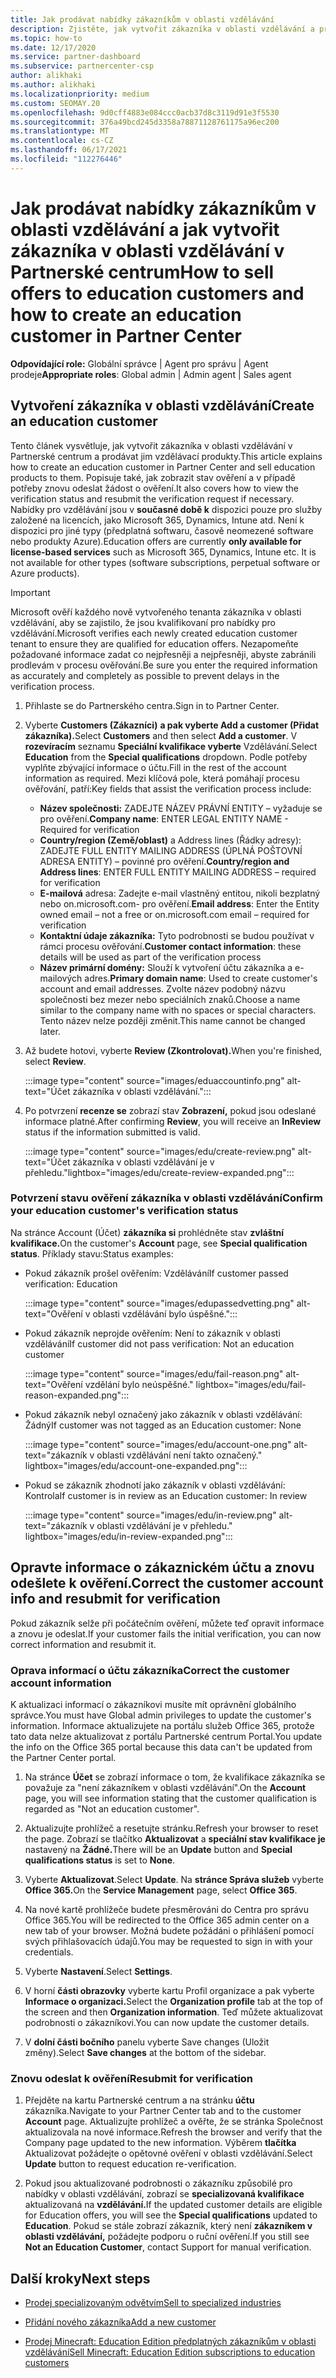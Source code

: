 ```yaml
---
title: Jak prodávat nabídky zákazníkům v oblasti vzdělávání
description: Zjistěte, jak vytvořit zákazníka v oblasti vzdělávání a prodávat jim nabídky v Partnerské centrum. Zahrnuje potvrzení stavu ověření pro vašeho zákazníka v oblasti vzdělávání.
ms.topic: how-to
ms.date: 12/17/2020
ms.service: partner-dashboard
ms.subservice: partnercenter-csp
author: alikhaki
ms.author: alikhaki
ms.localizationpriority: medium
ms.custom: SEOMAY.20
ms.openlocfilehash: 9d0cff4883e084ccc0acb37d8c3119d91e3f5530
ms.sourcegitcommit: 376a49bcd245d3358a78871128761175a96ec200
ms.translationtype: MT
ms.contentlocale: cs-CZ
ms.lasthandoff: 06/17/2021
ms.locfileid: "112276446"
---
```

# <a name="how-to-sell-offers-to-education-customers-and-how-to-create-an-education-customer-in-partner-center"></a><span data-ttu-id="e3769-104">Jak prodávat nabídky zákazníkům v oblasti vzdělávání a jak vytvořit zákazníka v oblasti vzdělávání v Partnerské centrum</span><span class="sxs-lookup"><span data-stu-id="e3769-104">How to sell offers to education customers and how to create an education customer in Partner Center</span></span>

<span data-ttu-id="e3769-105">**Odpovídající role:** Globální správce | Agent pro správu | Agent prodeje</span><span class="sxs-lookup"><span data-stu-id="e3769-105">**Appropriate roles**: Global admin | Admin agent | Sales agent</span></span>

## <a name="create-an-education-customer"></a><span data-ttu-id="e3769-106">Vytvoření zákazníka v oblasti vzdělávání</span><span class="sxs-lookup"><span data-stu-id="e3769-106">Create an education customer</span></span>

<span data-ttu-id="e3769-107">Tento článek vysvětluje, jak vytvořit zákazníka v oblasti vzdělávání v Partnerské centrum a prodávat jim vzdělávací produkty.</span><span class="sxs-lookup"><span data-stu-id="e3769-107">This article explains how to create an education customer in Partner Center and sell education products to them.</span></span> <span data-ttu-id="e3769-108">Popisuje také, jak zobrazit stav ověření a v případě potřeby znovu odeslat žádost o ověření.</span><span class="sxs-lookup"><span data-stu-id="e3769-108">It also covers how to view the verification status and resubmit the verification request if necessary.</span></span> <span data-ttu-id="e3769-109">Nabídky pro vzdělávání jsou v **současné době k** dispozici pouze pro služby založené na licencích, jako Microsoft 365, Dynamics, Intune atd. Není k dispozici pro jiné typy (předplatná softwaru, časově neomezené software nebo produkty Azure).</span><span class="sxs-lookup"><span data-stu-id="e3769-109">Education offers are currently **only available for license-based services** such as Microsoft 365, Dynamics, Intune etc. It is not available for other types (software subscriptions, perpetual software or Azure products).</span></span>

> [!IMPORTANT]
> <span data-ttu-id="e3769-110">Microsoft ověří každého nově vytvořeného tenanta zákazníka v oblasti vzdělávání, aby se zajistilo, že jsou kvalifikovaní pro nabídky pro vzdělávání.</span><span class="sxs-lookup"><span data-stu-id="e3769-110">Microsoft verifies each newly created education customer tenant to ensure they are qualified for education offers.</span></span>  <span data-ttu-id="e3769-111">Nezapomeňte požadované informace zadat co nejpřesněji a nejpřesněji, abyste zabránili prodlevám v procesu ověřování.</span><span class="sxs-lookup"><span data-stu-id="e3769-111">Be sure you enter the required information as accurately and completely as possible to prevent delays in the verification process.</span></span>

1. <span data-ttu-id="e3769-112">Přihlaste se do Partnerského centra.</span><span class="sxs-lookup"><span data-stu-id="e3769-112">Sign in to Partner Center.</span></span>

2. <span data-ttu-id="e3769-113">Vyberte **Customers (Zákazníci)** **a pak vyberte Add a customer (Přidat zákazníka).**</span><span class="sxs-lookup"><span data-stu-id="e3769-113">Select **Customers** and then select **Add a customer**.</span></span> <span data-ttu-id="e3769-114">V **rozevíracím** seznamu **Speciální kvalifikace vyberte** Vzdělávání.</span><span class="sxs-lookup"><span data-stu-id="e3769-114">Select **Education** from the **Special qualifications** dropdown.</span></span>  <span data-ttu-id="e3769-115">Podle potřeby vyplňte zbývající informace o účtu.</span><span class="sxs-lookup"><span data-stu-id="e3769-115">Fill in the rest of the account information as required.</span></span>  <span data-ttu-id="e3769-116">Mezi klíčová pole, která pomáhají procesu ověřování, patří:</span><span class="sxs-lookup"><span data-stu-id="e3769-116">Key fields that assist the verification process include:</span></span>

   - <span data-ttu-id="e3769-117">**Název společnosti:** ZADEJTE NÁZEV PRÁVNÍ ENTITY – vyžaduje se pro ověření.</span><span class="sxs-lookup"><span data-stu-id="e3769-117">**Company name**: ENTER LEGAL ENTITY NAME - Required for verification</span></span>
   - <span data-ttu-id="e3769-118">**Country/region (Země/oblast)** a Address lines (Řádky adresy): ZADEJTE FULL ENTITY MAILING ADDRESS (ÚPLNÁ POŠTOVNÍ ADRESA ENTITY) – povinné pro ověření.</span><span class="sxs-lookup"><span data-stu-id="e3769-118">**Country/region and Address lines**: ENTER FULL ENTITY MAILING ADDRESS – required for verification</span></span>
   - <span data-ttu-id="e3769-119">**E-mailová** adresa: Zadejte e-mail vlastněný entitou, nikoli bezplatný nebo on.microsoft.com- pro ověření.</span><span class="sxs-lookup"><span data-stu-id="e3769-119">**Email address**:  Enter the Entity owned email – not a free or on.microsoft.com email – required for verification</span></span>
   - <span data-ttu-id="e3769-120">**Kontaktní údaje zákazníka:** Tyto podrobnosti se budou používat v rámci procesu ověřování.</span><span class="sxs-lookup"><span data-stu-id="e3769-120">**Customer contact information**: these details will be used as part of the verification process</span></span>
   - <span data-ttu-id="e3769-121">**Název primární domény:** Slouží k vytvoření účtu zákazníka a e-mailových adres.</span><span class="sxs-lookup"><span data-stu-id="e3769-121">**Primary domain name**:  Used to create customer's account and email addresses.</span></span>  <span data-ttu-id="e3769-122">Zvolte název podobný názvu společnosti bez mezer nebo speciálních znaků.</span><span class="sxs-lookup"><span data-stu-id="e3769-122">Choose a name similar to the company name with no spaces or special characters.</span></span>  <span data-ttu-id="e3769-123">Tento název nelze později změnit.</span><span class="sxs-lookup"><span data-stu-id="e3769-123">This name cannot be changed later.</span></span>

3. <span data-ttu-id="e3769-124">Až budete hotovi, vyberte **Review (Zkontrolovat).**</span><span class="sxs-lookup"><span data-stu-id="e3769-124">When you're finished, select **Review**.</span></span>

   :::image type="content" source="images/eduaccountinfo.png" alt-text="Účet zákazníka v oblasti vzdělávání.":::

4. <span data-ttu-id="e3769-126">Po potvrzení **recenze se** zobrazí stav **Zobrazení,** pokud jsou odeslané informace platné.</span><span class="sxs-lookup"><span data-stu-id="e3769-126">After confirming **Review**, you will receive an **InReview** status if the information submitted is valid.</span></span> 

    :::image type="content" source="images/edu/create-review.png" alt-text="Účet zákazníka v oblasti vzdělávání je v přehledu."lightbox="images/edu/create-review-expanded.png":::

### <a name="confirm-your-education-customers-verification-status"></a><span data-ttu-id="e3769-128">Potvrzení stavu ověření zákazníka v oblasti vzdělávání</span><span class="sxs-lookup"><span data-stu-id="e3769-128">Confirm your education customer's verification status</span></span>

<span data-ttu-id="e3769-129">Na stránce Account (Účet) **zákazníka si** prohlédněte stav **zvláštní kvalifikace.**</span><span class="sxs-lookup"><span data-stu-id="e3769-129">On the customer's **Account** page, see **Special qualification status**.</span></span>
<span data-ttu-id="e3769-130">Příklady stavu:</span><span class="sxs-lookup"><span data-stu-id="e3769-130">Status examples:</span></span>

- <span data-ttu-id="e3769-131">Pokud zákazník prošel ověřením: Vzdělávání</span><span class="sxs-lookup"><span data-stu-id="e3769-131">If customer passed verification:  Education</span></span>

   :::image type="content" source="images/edupassedvetting.png" alt-text="Ověření v oblasti vzdělávání bylo úspěšné.":::

- <span data-ttu-id="e3769-133">Pokud zákazník neprojde ověřením: Není to zákazník v oblasti vzdělávání</span><span class="sxs-lookup"><span data-stu-id="e3769-133">If customer did not pass verification:  Not an education customer</span></span>

   :::image type="content" source="images/edu/fail-reason.png" alt-text="Ověření vzdělání bylo neúspěšné." lightbox="images/edu/fail-reason-expanded.png":::

- <span data-ttu-id="e3769-135">Pokud zákazník nebyl označený jako zákazník v oblasti vzdělávání: Žádný</span><span class="sxs-lookup"><span data-stu-id="e3769-135">If customer was not tagged as an Education customer:  None</span></span>

   :::image type="content" source="images/edu/account-one.png" alt-text="zákazník v oblasti vzdělávání není takto označený." lightbox="images/edu/account-one-expanded.png":::

- <span data-ttu-id="e3769-137">Pokud se zákazník zhodnotí jako zákazník v oblasti vzdělávání: Kontrola</span><span class="sxs-lookup"><span data-stu-id="e3769-137">If customer is in review as an Education customer: In review</span></span>

    :::image type="content" source="images/edu/in-review.png" alt-text="zákazník v oblasti vzdělávání je v přehledu." lightbox="images/edu/in-review-expanded.png":::

## <a name="correct-the-customer-account-info-and-resubmit-for-verification"></a><span data-ttu-id="e3769-139">Opravte informace o zákaznickém účtu a znovu odešlete k ověření.</span><span class="sxs-lookup"><span data-stu-id="e3769-139">Correct the customer account info and resubmit for verification</span></span>

<span data-ttu-id="e3769-140">Pokud zákazník selže při počátečním ověření, můžete teď opravit informace a znovu je odeslat.</span><span class="sxs-lookup"><span data-stu-id="e3769-140">If your customer fails the initial verification, you can now correct information and resubmit it.</span></span>

### <a name="correct-the-customer-account-information"></a><span data-ttu-id="e3769-141">Oprava informací o účtu zákazníka</span><span class="sxs-lookup"><span data-stu-id="e3769-141">Correct the customer account information</span></span>

<span data-ttu-id="e3769-142">K aktualizaci informací o zákazníkovi musíte mít oprávnění globálního správce.</span><span class="sxs-lookup"><span data-stu-id="e3769-142">You must have Global admin privileges to update the customer's information.</span></span> <span data-ttu-id="e3769-143">Informace aktualizujete na portálu služeb Office 365, protože tato data nelze aktualizovat z portálu Partnerské centrum Portal.</span><span class="sxs-lookup"><span data-stu-id="e3769-143">You update the info on the Office 365 portal because this data can't be updated from the Partner Center portal.</span></span>

1. <span data-ttu-id="e3769-144">Na stránce **Účet** se zobrazí informace o tom, že kvalifikace zákazníka se považuje za "není zákazníkem v oblasti vzdělávání".</span><span class="sxs-lookup"><span data-stu-id="e3769-144">On the **Account** page, you will see information stating that the customer qualification is regarded as "Not an education customer".</span></span>

2. <span data-ttu-id="e3769-145">Aktualizujte prohlížeč a resetujte stránku.</span><span class="sxs-lookup"><span data-stu-id="e3769-145">Refresh your browser to reset the page.</span></span> <span data-ttu-id="e3769-146">Zobrazí se tlačítko **Aktualizovat** a **speciální stav kvalifikace je** nastavený na **Žádné.**</span><span class="sxs-lookup"><span data-stu-id="e3769-146">There will be an **Update** button and **Special qualifications status** is set to **None**.</span></span>

3. <span data-ttu-id="e3769-147">Vyberte **Aktualizovat**.</span><span class="sxs-lookup"><span data-stu-id="e3769-147">Select **Update**.</span></span> <span data-ttu-id="e3769-148">Na **stránce Správa služeb** vyberte **Office 365.**</span><span class="sxs-lookup"><span data-stu-id="e3769-148">On the **Service Management** page, select **Office 365**.</span></span>

4. <span data-ttu-id="e3769-149">Na nové kartě prohlížeče budete přesměrováni do Centra pro správu Office 365.</span><span class="sxs-lookup"><span data-stu-id="e3769-149">You will be redirected to the Office 365 admin center on a new tab of your browser.</span></span> <span data-ttu-id="e3769-150">Možná budete požádáni o přihlášení pomocí svých přihlašovacích údajů.</span><span class="sxs-lookup"><span data-stu-id="e3769-150">You may be requested to sign in with your credentials.</span></span>

5. <span data-ttu-id="e3769-151">Vyberte **Nastavení**.</span><span class="sxs-lookup"><span data-stu-id="e3769-151">Select **Settings**.</span></span>

6. <span data-ttu-id="e3769-152">V horní **části obrazovky** vyberte kartu Profil organizace a pak vyberte **Informace o organizaci.**</span><span class="sxs-lookup"><span data-stu-id="e3769-152">Select the **Organization profile** tab at the top of the screen and then **Organization information**.</span></span> <span data-ttu-id="e3769-153">Teď můžete aktualizovat podrobnosti o zákazníkovi.</span><span class="sxs-lookup"><span data-stu-id="e3769-153">You can now update the customer details.</span></span>

7. <span data-ttu-id="e3769-154">V **dolní části bočního** panelu vyberte Save changes (Uložit změny).</span><span class="sxs-lookup"><span data-stu-id="e3769-154">Select **Save changes** at the bottom of the sidebar.</span></span>  

### <a name="resubmit-for-verification"></a><span data-ttu-id="e3769-155">Znovu odeslat k ověření</span><span class="sxs-lookup"><span data-stu-id="e3769-155">Resubmit for verification</span></span>

1. <span data-ttu-id="e3769-156">Přejděte na kartu Partnerské centrum a na stránku **účtu** zákazníka.</span><span class="sxs-lookup"><span data-stu-id="e3769-156">Navigate to your Partner Center tab and to the customer **Account** page.</span></span> <span data-ttu-id="e3769-157">Aktualizujte prohlížeč a ověřte, že se stránka Společnost aktualizovala na nové informace.</span><span class="sxs-lookup"><span data-stu-id="e3769-157">Refresh the browser and verify that the Company page updated to the new information.</span></span> <span data-ttu-id="e3769-158">Výběrem **tlačítka** Aktualizovat požádejte o opětovné ověření v oblasti vzdělávání.</span><span class="sxs-lookup"><span data-stu-id="e3769-158">Select **Update** button to request education re-verification.</span></span>

2. <span data-ttu-id="e3769-159">Pokud jsou aktualizované podrobnosti o zákazníku způsobilé pro nabídky v oblasti vzdělávání, zobrazí se **specializovaná kvalifikace** aktualizovaná na **vzdělávání.**</span><span class="sxs-lookup"><span data-stu-id="e3769-159">If the updated customer details are eligible for Education offers, you will see the **Special qualifications** updated to **Education**.</span></span> <span data-ttu-id="e3769-160">Pokud se stále zobrazí zákazník, který není **zákazníkem v oblasti vzdělávání,** požádejte podporu o ruční ověření.</span><span class="sxs-lookup"><span data-stu-id="e3769-160">If you still see **Not an Education Customer**, contact Support for manual verification.</span></span>

## <a name="next-steps"></a><span data-ttu-id="e3769-161">Další kroky</span><span class="sxs-lookup"><span data-stu-id="e3769-161">Next steps</span></span>

- [<span data-ttu-id="e3769-162">Prodej specializovaným odvětvím</span><span class="sxs-lookup"><span data-stu-id="e3769-162">Sell to specialized industries</span></span>](get-special-pricing-for-offers.md)

- [<span data-ttu-id="e3769-163">Přidání nového zákazníka</span><span class="sxs-lookup"><span data-stu-id="e3769-163">Add a new customer</span></span>](add-a-new-customer.md)

- [<span data-ttu-id="e3769-164">Prodej Minecraft: Education Edition předplatných zákazníkům v oblasti vzdělávání</span><span class="sxs-lookup"><span data-stu-id="e3769-164">Sell Minecraft: Education Edition subscriptions to education customers</span></span>](minecraft-subscriptions.md)

